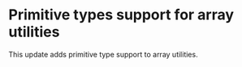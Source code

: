# Primitive types support for array utilities

This update adds primitive type support to array utilities.
